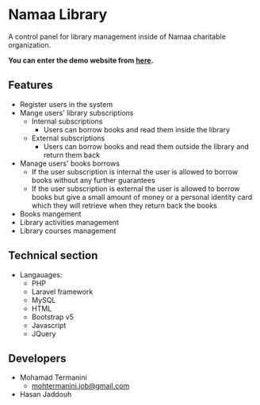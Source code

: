 # Namaa Library
A control panel for library management inside of Namaa charitable organization.

**You can enter the demo website from [here](https://namaalibrary.000webhostapp.com).**

## Features
* Register users in the system
* Mange users' library subscriptions
    * Internal subscriptions
        * Users can borrow books and read them inside the library
    * External subscriptions
        * Users can borrow books and read them outside the library and return them back
* Manage users' books borrows
    * If the user subscription is internal the user is allowed to borrow books without any further guarantees
    * If the user subscription is external the user is allowed to borrow books but give a small amount of money or a personal identity card which they will retrieve when they return back the books
* Books mangement
* Library activities management
* Library courses management

## Technical section
* Langauages:
    * PHP
    * Laravel framework
    * MySQL
    * HTML
    * Bootstrap v5
    * Javascript 
    * JQuery

## Developers
* Mohamad Termanini
    * mohtermanini.job@gmail.com
* Hasan Jaddouh